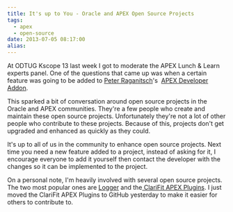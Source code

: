 ```yaml
---
title: It's up to You - Oracle and APEX Open Source Projects
tags:
  - apex
  - open-source
date: 2013-07-05 08:17:00
alias:
---
```


At ODTUG Kscope 13 last week I got to moderate the APEX Lunch  &amp; Learn experts panel. One of the questions that came up was  when a certain feature was going to be added to [Peter Raganitsch](http://www.oracle-and-apex.com/)'s&nbsp; [APEX Developer Addon](http://apex.oracle.com/pls/apex/f?p=APEX_DEVELOPER_ADDON:ABOUT:0:::::).

This  sparked a bit of conversation around open source projects in the Oracle  and APEX communities. They're a few people who create and maintain  these open source projects. Unfortunately they're not a lot of other  people who contribute to these projects. Because of this, projects don't  get upgraded and enhanced as quickly as they could.

It's  up to all of us in the community to enhance open source projects. Next  time you need a new feature added to a project, instead of asking for  it, I encourage everyone to add it yourself then contact the developer  with the changes so it can be implemented to the project.

On a personal note, I'm heavily involved with several open source projects. The two most popular ones are [Logger](https://github.com/tmuth/Logger---A-PL-SQL-Logging-Utility) and the[ ClariFit APEX Plugins](https://github.com/ClariFit/apex_plugins). I just moved the ClariFit APEX Plugins to GitHub yesterday to make it easier for others to contribute to.
